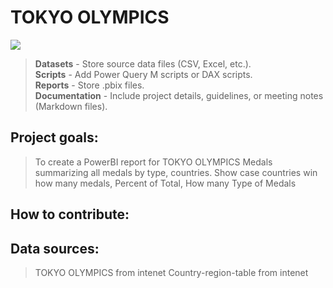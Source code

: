 # TOKYO OLYMPICS
![](/Documenation/media/4.jpg)

> **Datasets** - Store source data files (CSV, Excel, etc.). <br>
> **Scripts** - Add Power Query M scripts or DAX scripts. <br>
> **Reports** - Store .pbix files. <br>
> **Documentation** - Include project details, guidelines, or meeting notes (Markdown files).<br>


## Project goals:
> To create a PowerBI report for TOKYO OLYMPICS Medals summarizing all medals by type, countries.
> Show case countries win how many medals, Percent of Total, How many Type of Medals
## How to contribute:

## Data sources:
> TOKYO OLYMPICS from intenet
> Country-region-table from intenet
